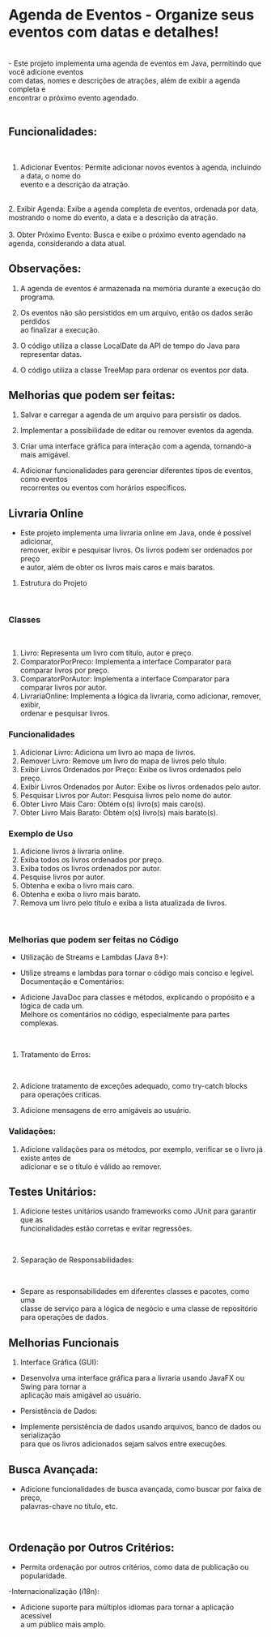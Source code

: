 # Agenda de Eventos - Organize seus eventos com datas e detalhes!</br>

</br>
- Este projeto implementa uma agenda de eventos em Java, permitindo que você adicione eventos</br> com datas, nomes e descrições de atrações, além de exibir a agenda completa e</br> encontrar o próximo evento agendado.</br>
</br>

## Funcionalidades:</br>

</br>

1. Adicionar Eventos: Permite adicionar novos eventos à agenda, incluindo a data, o nome do </br>evento e a descrição da atração.</br>
</br>
2. Exibir Agenda: Exibe a agenda completa de eventos, ordenada por data, mostrando o nome do evento, a data e a descrição da atração. </br>
</br>
3. Obter Próximo Evento: Busca e exibe o próximo evento agendado na agenda, considerando a data atual.</br>

## Observações: </br>

1. A agenda de eventos é armazenada na memória durante a execução do programa.</br>

2. Os eventos não são persistidos em um arquivo, então os dados serão perdidos </br>ao finalizar a execução.</br>

3. O código utiliza a classe LocalDate da API de tempo do Java para representar datas.</br>

4. O código utiliza a classe TreeMap para ordenar os eventos por data.</br>

## Melhorias que podem ser feitas:</br>

1. Salvar e carregar a agenda de um arquivo para persistir os dados.</br>

2. Implementar a possibilidade de editar ou remover eventos da agenda.</br>
3. Criar uma interface gráfica para interação com a agenda, tornando-a mais amigável.</br>
4. Adicionar funcionalidades para gerenciar diferentes tipos de eventos, como eventos </br>recorrentes ou eventos com horários específicos.</br>

## Livraria Online</br>

- Este projeto implementa uma livraria online em Java, onde é possível adicionar,</br> remover, exibir e pesquisar livros. Os livros podem ser ordenados por preço</br> e autor, além de obter os livros mais caros e mais baratos.</br>

1. Estrutura do Projeto</br>
</br>

### Classes</br>

</br>

1. Livro: Representa um livro com título, autor e preço.</br> 
2. ComparatorPorPreco: Implementa a interface Comparator para comparar livros por preço.</br>
3. ComparatorPorAutor: Implementa a interface Comparator para comparar livros por autor.</br>
4. LivrariaOnline: Implementa a lógica da livraria, como adicionar, remover, exibir, </br>ordenar e pesquisar livros.</br>

### Funcionalidades</br>

1. Adicionar Livro: Adiciona um livro ao mapa de livros.</br>
2. Remover Livro: Remove um livro do mapa de livros pelo título.</br>
3. Exibir Livros Ordenados por Preço: Exibe os livros ordenados pelo preço.</br>
4. Exibir Livros Ordenados por Autor: Exibe os livros ordenados pelo autor.</br>
5. Pesquisar Livros por Autor: Pesquisa livros pelo nome do autor.</br>
6. Obter Livro Mais Caro: Obtém o(s) livro(s) mais caro(s).</br>
7. Obter Livro Mais Barato: Obtém o(s) livro(s) mais barato(s).</br>

### Exemplo de Uso</br>

1. Adicione livros à livraria online.</br>
2. Exiba todos os livros ordenados por preço.</br>
3. Exiba todos os livros ordenados por autor.</br>
4. Pesquise livros por autor.</br>
5. Obtenha e exiba o livro mais caro.</br>
6. Obtenha e exiba o livro mais barato.</br>
7. Remova um livro pelo título e exiba a lista atualizada de livros.</br>
</br>

### Melhorias que podem ser feitas no Código</br>

- Utilização de Streams e Lambdas (Java 8+):</br>

- Utilize streams e lambdas para tornar o código mais conciso e legível.</br>
Documentação e Comentários:</br>

- Adicione JavaDoc para classes e métodos, explicando o propósito e a lógica de cada um.</br>
Melhore os comentários no código, especialmente para partes complexas.</br>
</br>

1. Tratamento de Erros:</br>
</br>

2. Adicione tratamento de exceções adequado, como try-catch blocks para operações críticas.</br>

3. Adicione mensagens de erro amigáveis ao usuário.</br>

### Validações: </br>

1. Adicione validações para os métodos, por exemplo, verificar se o livro já existe antes de </br>adicionar e se o título é válido ao remover.</br>

## Testes Unitários:</br>

1. Adicione testes unitários usando frameworks como JUnit para garantir que as </br>funcionalidades estão corretas e evitar regressões.</br>
</br>

2. Separação de Responsabilidades:</br>
</br>

- Separe as responsabilidades em diferentes classes e pacotes, como uma</br> classe de serviço para a lógica de negócio e uma classe de repositório para operações de dados.</br>

## Melhorias Funcionais</br>

1. Interface Gráfica (GUI):</br>

- Desenvolva uma interface gráfica para a livraria usando JavaFX ou Swing para tornar a </br>aplicação mais amigável ao usuário.</br>

- Persistência de Dados:</br>

- Implemente persistência de dados usando arquivos, banco de dados ou serialização</br> para que os livros adicionados sejam salvos entre execuções.</br>

## Busca Avançada:</br>

- Adicione funcionalidades de busca avançada, como buscar por faixa de preço, </br>palavras-chave no título, etc.</br>
</br>

## Ordenação por Outros Critérios:</br>

- Permita ordenação por outros critérios, como data de publicação ou popularidade.</br>

-Internacionalização (i18n):</br>

- Adicione suporte para múltiplos idiomas para tornar a aplicação acessível </br>a um público mais amplo.
